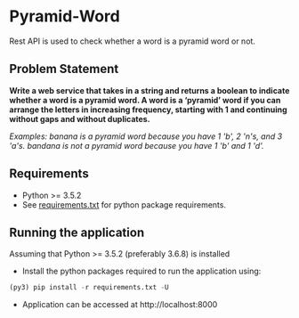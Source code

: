 # Pyramid-Word
Rest API is used to check whether a word is a pyramid word or not.

## Problem Statement 

**Write a web service that takes in a string and returns a boolean to indicate whether a word is a pyramid word. A word is a ‘pyramid’ word if you can arrange the letters in increasing frequency, starting with 1 and continuing without gaps and without duplicates.**

*Examples: banana is a pyramid word because you have 1 'b', 2 'n's, and 3 'a's. bandana is not a pyramid word because you have 1 'b' and 1 'd'.*


## Requirements
 - Python >= 3.5.2
 - See [requirements.txt](https://github.com/SachinDevatar7/pyramid-word/blob/master/requirements.txt) for python package requirements.
 
 
## Running the application

 Assuming that Python >= 3.5.2 (preferably 3.6.8) is installed
 - Install the python packages required to run the application using:
```python
(py3) pip install -r requirements.txt -U
```

- Application can be accessed at http://localhost:8000
